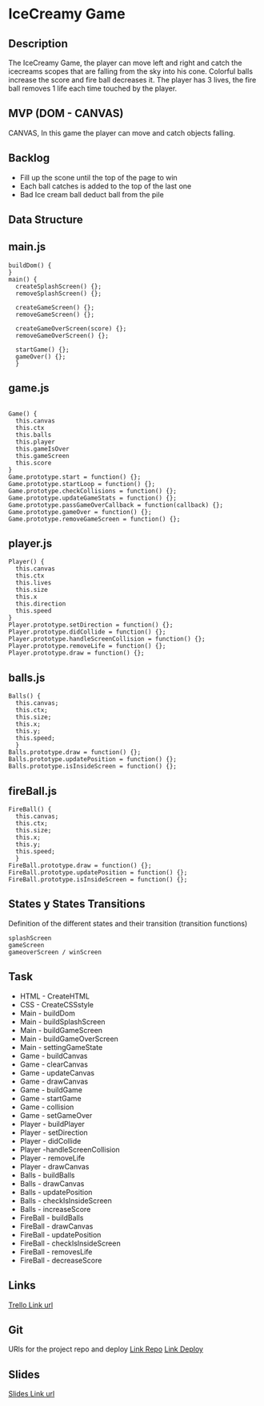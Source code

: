 # IceCreamy Game

## Description
The IceCreamy Game, the player can move left and right and catch the icecreams scopes that are falling from the sky into his cone. Colorful balls increase the score and fire ball decreases it. The player has 3 lives, the fire ball removes 1 life each time touched by the player.

## MVP (DOM - CANVAS)
CANVAS, In this game the player can move and catch objects falling.

## Backlog
<ul>
  <li>Fill up the scone until the top of the page to win</li>
  <li>Each ball  catches is added to the top of the last one</li>
  <li>Bad Ice cream ball deduct ball from the pile</li>
</ul>

## Data Structure
## main.js
```
buildDom() {
}
main() {
  createSplashScreen() {};
  removeSplashScreen() {};
  
  createGameScreen() {};
  removeGameScreen() {};

  createGameOverScreen(score) {};
  removeGameOverScreen() {};

  startGame() {};
  gameOver() {};
  }
```
## game.js
```

Game() {
  this.canvas
  this.ctx
  this.balls
  this.player
  this.gameIsOver
  this.gameScreen
  this.score
}
Game.prototype.start = function() {};
Game.prototype.startLoop = function() {};
Game.prototype.checkCollisions = function() {};
Game.prototype.updateGameStats = function() {};
Game.prototype.passGameOverCallback = function(callback) {};
Game.prototype.gameOver = function() {};
Game.prototype.removeGameScreen = function() {};
```

## player.js
```
Player() {
  this.canvas
  this.ctx
  this.lives
  this.size
  this.x 
  this.direction
  this.speed
}
Player.prototype.setDirection = function() {};
Player.prototype.didCollide = function() {};
Player.prototype.handleScreenCollision = function() {};
Player.prototype.removeLife = function() {};
Player.prototype.draw = function() {};
```
## balls.js
```
Balls() {
  this.canvas;
  this.ctx;
  this.size;
  this.x;
  this.y;
  this.speed;
  }
Balls.prototype.draw = function() {};
Balls.prototype.updatePosition = function() {};
Balls.prototype.isInsideScreen = function() {};
```
## fireBall.js
```
FireBall() {
  this.canvas;
  this.ctx;
  this.size;
  this.x;
  this.y;
  this.speed;
  }
FireBall.prototype.draw = function() {};
FireBall.prototype.updatePosition = function() {};
FireBall.prototype.isInsideScreen = function() {};
```

## States y States Transitions
Definition of the different states and their transition (transition functions)
```
splashScreen
gameScreen
gameoverScreen / winScreen
```

## Task
* HTML - CreateHTML 
* CSS - CreateCSSstyle
* Main - buildDom
* Main - buildSplashScreen
* Main - buildGameScreen
* Main - buildGameOverScreen
* Main - settingGameState 
* Game - buildCanvas
* Game - clearCanvas
* Game - updateCanvas
* Game - drawCanvas
* Game - buildGame
* Game - startGame
* Game - collision
* Game - setGameOver
* Player - buildPlayer
* Player - setDirection 
* Player - didCollide 
* Player -handleScreenCollision 
* Player - removeLife 
* Player - drawCanvas
* Balls - buildBalls
* Balls - drawCanvas
* Balls - updatePosition
* Balls - checkIsInsideScreen
* Balls - increaseScore
* FireBall - buildBalls
* FireBall - drawCanvas
* FireBall - updatePosition
* FireBall - checkIsInsideScreen
* FireBall - removesLife
* FireBall - decreaseScore

## Links
<a href="https://trello.com/b/W7yrr1M3">Trello Link url</a>

## Git
URls for the project repo and deploy <a href="https://github.com/barbara-carnieri/IceCream-Game">Link Repo</a> <a href="https://barbara-carnieri.github.io/IceCream-Game/">Link Deploy</a>

## Slides
<a href="https://docs.google.com/presentation/d/1x4XGkQkhz4wiEgKMI9L-tXDhDRoqIFdW2wjCJhGgHCE/edit?usp=sharing">Slides Link url</a>

